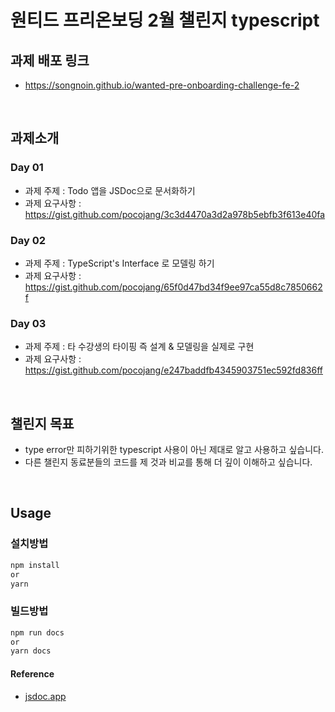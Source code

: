 # 원티드 프리온보딩 2월 챌린지 typescript
## 과제 배포 링크
- https://songnoin.github.io/wanted-pre-onboarding-challenge-fe-2
<br/>

## 과제소개

### Day 01
- 과제 주제 : Todo 앱을 JSDoc으로 문서화하기
- 과제 요구사항 : https://gist.github.com/pocojang/3c3d4470a3d2a978b5ebfb3f613e40fa

### Day 02
- 과제 주제 : TypeScript's Interface 로 모델링 하기
- 과제 요구사항 : https://gist.github.com/pocojang/65f0d47bd34f9ee97ca55d8c7850662f
### Day 03
- 과제 주제 : 타 수강생의 타이핑 즉 설계 & 모델링을 실제로 구현
- 과제 요구사항 : https://gist.github.com/pocojang/e247baddfb4345903751ec592fd836ff
<br/>

##  챌린지 목표
- type error만 피하기위한 typescript 사용이 아닌 제대로 알고 사용하고 싶습니다.
- 다른 챌린지 동료분들의 코드를 제 것과 비교를 통해 더 깊이 이해하고 싶습니다.
<br/>

## Usage

### 설치방법

```bash
npm install
or
yarn
```

### 빌드방법

```bash
npm run docs
or
yarn docs
```

#### Reference

- [jsdoc.app](https://jsdoc.app)
